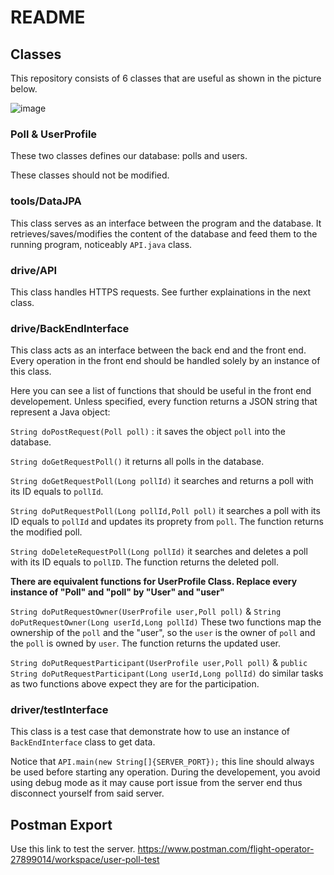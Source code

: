 # README
## Classes
This repository consists of 6 classes that are useful as shown in the picture below.

![image](https://user-images.githubusercontent.com/84096851/199046917-290d94b9-a958-4e39-83fa-961261ec5498.png)
### Poll & UserProfile
These two classes defines our database: polls and users.

These classes should not be modified.
### tools/DataJPA
This class serves as an interface between the program and the database. It retrieves/saves/modifies the content of the database and feed them to the running program, noticeably `API.java` class.

### drive/API
This class handles HTTPS requests. See further explainations in the next class.

### drive/BackEndInterface
This class acts as an interface between the back end and the front end. Every operation in the front end should be handled solely by an instance of this class.

Here you can see a list of functions that should be useful in the front end developement. Unless specified, every function returns a JSON string that represent a Java object:

`String doPostRequest(Poll poll)` : it saves the object `poll` into the database.

`String doGetRequestPoll()` it returns all polls in the database.

`String doGetRequestPoll(Long pollId)` it searches and returns a poll with its ID equals to `pollId`.

`String doPutRequestPoll(Long pollId,Poll poll)` it searches a poll with its ID equals to `pollId` and updates its proprety from `poll`. The function returns the modified poll.

`String doDeleteRequestPoll(Long pollId)` it searches and deletes a poll with its ID equals to `pollID`. The function returns the deleted poll.

**There are equivalent functions for UserProfile Class. Replace every instance of "Poll" and "poll" by "User" and "user"**

`String doPutRequestOwner(UserProfile user,Poll poll)` & `String doPutRequestOwner(Long userId,Long pollId)` These two functions map the ownership of the `poll` and the "user", so the `user` is the owner of `poll` and the `poll` is owned by `user`. The function returns the updated user.

`String doPutRequestParticipant(UserProfile user,Poll poll)` & `public String doPutRequestParticipant(Long userId,Long pollId)` do similar tasks as two functions above expect they are for the participation.

### driver/testInterface
This class is a test case that demonstrate how to use an instance of `BackEndInterface` class to get data.

Notice that `API.main(new String[]{SERVER_PORT});` this line should always be used before starting any operation. During the developement, you avoid using debug mode as it may cause port issue from the server end thus disconnect yourself from said server.
## Postman Export
Use this link to test the server.
https://www.postman.com/flight-operator-27899014/workspace/user-poll-test
